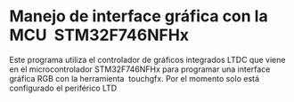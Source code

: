 # Manejo de interface gráfica con la MCU  STM32F746NFHx
Este programa utiliza el controlador de gráficos integrados LTDC que viene en el microcontrolador STM32F746NFHx para programar una interface gráfica RGB con la herramienta  touchgfx. Por el momento solo está configurado el periférico LTD

